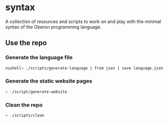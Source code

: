 # syntax
A collection of resources and scripts to work on and play with the minimal syntax of the Oberon programming language.


## Use the repo
### Generate the language file
```bash
nushell> ./scripts/generate-language | from json | save language.json
```

### Generate the static website pages
```bash
> ./script/generate-website
```

### Clean the repo
```bash
> ./scripts/clean
```
